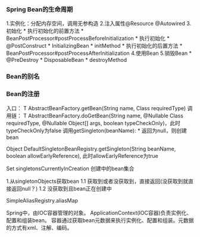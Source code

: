 ### Spring Bean的生命周期
1.实例化：分配内存空间，调用无参构造
2.注入属性@Resource @Autowired
3.初始化
    * 执行初始化的前置方法
        * BeanPostProcessor#postProcessBeforeInitialization
    * 执行初始化
        * @PostConstruct
        * InitializingBean
        * initMethod
    * 执行初始化的后置方法
        * BeanPostProcessor#postProcessAfterInitialization
4.使用Bean
5.销毁Bean
    * @PreDestroy
    * DisposableBean
    * destroyMethod

### Bean的别名

### Bean的注册
入口：<T> T AbstractBeanFactory.getBean(String name, Class<T> requiredType)
调用链：
<T> T AbstractBeanFactory.doGetBean(String name, @Nullable Class<T> requiredType, @Nullable Object[] args, boolean typeCheckOnly)，此时typeCheckOnly为false
调用getSingleton(beanName):
    * 返回为null，则创建bean

Object DefaultSingletonBeanRegistry.getSingleton(String beanName, boolean allowEarlyReference), 此时allowEarlyReference为true

Set<String> singletonsCurrentlyInCreation 创建中的bean集合

1.从singletonObjects获取bean
    1.1 获取到或者没获取到，直接返回(没获取到就直接返回null？)
    1.2 没获取到且bean正在创建中


SimpleAliasRegistry.aliasMap

Spring中，由IOC容器管理的对象。
ApplicationContext(IOC容器)负责实例化、配置和组装bean。
容器通过获取bean元数据来执行实例化、配置和组装。元数据的方式有xml、注解、编码。

